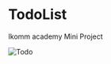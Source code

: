 # TodoList
Ikomm academy Mini Project


![Todo](https://user-images.githubusercontent.com/33534832/164427975-eca8f1bb-6b44-4750-9341-3817d6d7a778.jpg)

